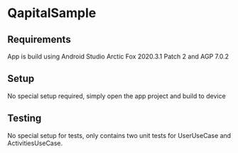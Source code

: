 # QapitalSample

## Requirements
App is build using Android Studio Arctic Fox 2020.3.1 Patch 2 and AGP 7.0.2

## Setup
No special setup required, simply open the app project and build to device

## Testing
No special setup for tests, only contains two unit tests for UserUseCase and ActivitiesUseCase.